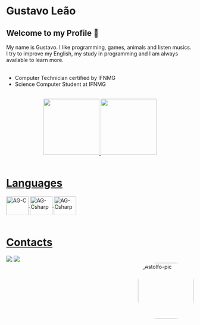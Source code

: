 <h1>Gustavo Leão</h1>

<div>
  <h2>Welcome to my Profile 💜</h2>
  My name is Gustavo. I like programming, games, animals and listen musics. I try to improve my English, my study in programming and I am always available to learn more.
   <ul><br>
   <li>Computer Technician certified by IFNMG</li>
   <li>Science Computer Student at IFNMG</li>
   </ul>
</div><br>

<div align="center">
  <a href="https://github.com/agatrix">
  <img height="150em" src="https://github-readme-stats.vercel.app/api?username=agatrix&show_icons=true&theme=synthwave&include_all_commits=true&count_private=true"/>
  <img height="150em" src="https://github-readme-stats.vercel.app/api/top-langs/?username=agatrix&layout=compact&langs_count=7&theme=synthwave"/>
</div>

<div style="display: inline_block"><br>

  <h1>Languages</h1>
  <img align="center" alt="AG-C" height="50" width="60" src="https://cdn.jsdelivr.net/gh/devicons/devicon/icons/c/c-original.svg" />
  <img align="center" alt="AG-Csharp" height="50" width="60" src="https://cdn.jsdelivr.net/gh/devicons/devicon/icons/csharp/csharp-original.svg" />
  <img align="center" alt="AG-Csharp" height="50" width="60" src="https://cdn.jsdelivr.net/gh/devicons/devicon/icons/cplusplus/cplusplus-original.svg" />
</div><br>

<div> 
  <h1>Contacts</h1>
  <a href = "mailto:gustavo.l.mav@gmail.com"><img src="https://img.shields.io/badge/-Gmail-%23333?style=for-the-badge&logo=gmail&logoColor=white" target="_blank"></a>
  <a href="https://www.instagram.com/agatrix__/" target="_blank"><img src="https://img.shields.io/badge/-Instagram-%23E4405F?style=for-the-badge&logo=instagram&logoColor=white" target="_blank"></a>
  </div>

  <div>
  <img align="right" alt="Astolfo-pic" height="150" style="border-radius:50px;" src="https://cdn.discordapp.com/attachments/879169429034893312/1039665576081117215/Astolfo.gif">
  </div>
